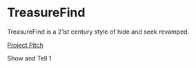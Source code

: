# TreasureFind

TreasureFind is a 21st century style of hide and seek revamped.



[Project Pitch](https://www.youtube.com/watch?v=uAAD43q4c9c&feature=youtu.be&ab_channel=EdwardZhou)


Show and Tell 1



